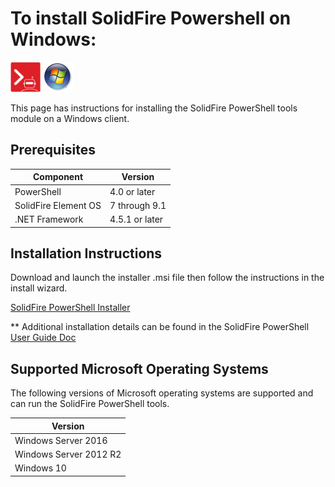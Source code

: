 # To install SolidFire Powershell on Windows:

![solidfire-powershell-logo](../../Install/product.png) ![windows-logo](windows-logo-small.png)

This page has instructions for installing the SolidFire PowerShell tools module on a Windows client.

## Prerequisites

| Component            | Version        |
|----------------------|----------------|
| PowerShell           | 4.0 or later   |
| SolidFire Element OS | 7 through 9.1  |
| .NET Framework       | 4.5.1 or later |

## Installation Instructions

Download and launch the installer .msi file then follow the instructions in the install wizard. 

[SolidFire PowerShell Installer](https://github.com/solidfire/PowerShell/raw/master/Install/SolidFire_PowerShell_1_4_0_98-install.msi) 

** Additional installation details can be found in the SolidFire PowerShell [User Guide Doc](https://github.com/solidfire/PowerShell/blob/master/Install/NetApp_SolidFire_PowerShell_Tools_v1.4_User_Guide.pdf)

## Supported Microsoft Operating Systems

The following versions of Microsoft operating systems are supported and can run the SolidFire PowerShell tools.

| Version                |
|------------------------|
| Windows Server 2016    |
| Windows Server 2012 R2 |
| Windows 10             |


